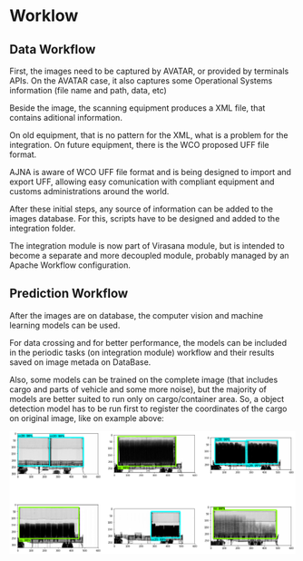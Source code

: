 # Worklow

## Data Workflow

First, the images need to be captured by AVATAR, or provided by terminals APIs. On the 
AVATAR case, it also captures some Operational Systems information (file name and path, data, etc)

Beside the image, the scanning equipment produces a XML file, that contains aditional information.

On old equipment, that is no pattern for the XML, what is a problem for the integration. On future
equipment, there is the WCO proposed UFF file format. 

AJNA is aware of WCO UFF file format and is being designed to import and export UFF, allowing
easy comunication with compliant equipment and customs administrations around the world.

After these initial steps, any source of information can be added to the images database. For this,
scripts have to be designed and added to the integration folder.

The integration module is now part of Virasana module, but is intended to become a separate and
more decoupled module, probably managed by an Apache Workflow configuration.  

## Prediction Workflow

After the images are on database, the computer vision and machine learning models can be used.

For data crossing and for better performance, the models can be included in the
 periodic tasks (on integration module) workflow and their results saved on image metada on DataBase.
 
Also, some models can be trained on the complete image (that includes cargo and 
parts of vehicle and some more noise), but the majority of models are better suited to
run only on cargo/container area. So, a object detection model has to be run first to
register the coordinates of the cargo on original image, like on example above:

![Container detection](images/objdetect3.png)